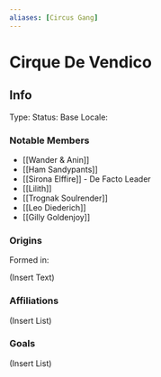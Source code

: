 ```yaml
---
aliases: [Circus Gang]
---
```


# Cirque De Vendico

## Info
Type: 
Status: 
Base Locale: 

### Notable Members
+ [[Wander & Anin]]
+ [[Ham Sandypants]]
+ [[Sirona Elffire]] - De Facto Leader
+ [[Lilith]]
+ [[Trognak Soulrender]]
+ [[Leo Diederich]]
+ [[Gilly Goldenjoy]]

### Origins
Formed in: 

(Insert Text)

### Affiliations
(Insert List)

### Goals
(Insert List)